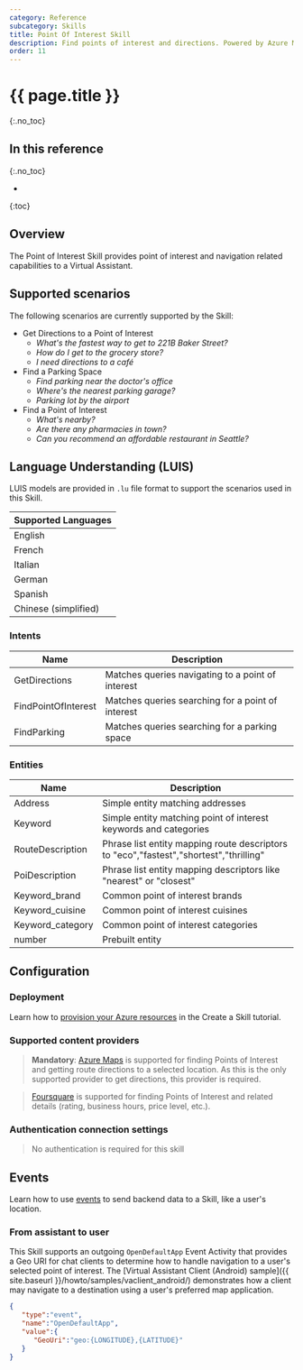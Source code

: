```yaml
---
category: Reference
subcategory: Skills
title: Point Of Interest Skill
description: Find points of interest and directions. Powered by Azure Maps and FourSquare.
order: 11
---
```


# {{ page.title }}
{:.no_toc}

## In this reference
{:.no_toc}

* 
{:toc}

## Overview
The Point of Interest Skill provides point of interest and navigation related capabilities to a Virtual Assistant.

## Supported scenarios
The following scenarios are currently supported by the Skill:

- Get Directions to a Point of Interest
  - _What's the fastest way to get to 221B Baker Street?_
  - _How do I get to the grocery store?_
  - _I need directions to a café_
- Find a Parking Space
  - _Find parking near the doctor's office_
  - _Where's the nearest parking garage?_
  - _Parking lot by the airport_
- Find a Point of Interest
  - _What's nearby?_
  - _Are there any pharmacies in town?_
  - _Can you recommend an affordable restaurant in Seattle?_

## Language Understanding (LUIS)
LUIS models are provided in `.lu` file format to support the scenarios used in this Skill.

|Supported Languages|
|-|
|English|
|French|
|Italian|
|German|
|Spanish|
|Chinese (simplified)|

### Intents

|Name|Description|
|-|-|
|GetDirections| Matches queries navigating to a point of interest |
|FindPointOfInterest| Matches queries searching for a point of interest |
|FindParking| Matches queries searching for a parking space |

### Entities

|Name|Description|
|-|-|
|Address| Simple entity matching addresses |
|Keyword| Simple entity matching point of interest keywords and categories |
|RouteDescription| Phrase list entity mapping route descriptors to "eco","fastest","shortest","thrilling"|
|PoiDescription| Phrase list entity mapping descriptors like "nearest" or "closest"|
|Keyword_brand| Common point of interest brands |
|Keyword_cuisine| Common point of interest cuisines|
|Keyword_category| Common point of interest categories|
|number| Prebuilt entity|

## Configuration
### Deployment
Learn how to [provision your Azure resources]({{site.baseurl}}/tutorials/csharp/create-skill/4_provision_your_azure_resources/) in the Create a Skill tutorial.

### Supported content providers
> **Mandatory**: [Azure Maps](https://azure.microsoft.com/en-us/services/azure-maps/) is supported for finding Points of Interest and getting route directions to a selected location.
> As this is the only supported provider to get directions, this provider is required.

> [Foursquare](https://developer.foursquare.com/docs/api) is supported for finding Points of Interest and related details (rating, business hours, price level, etc.).

### Authentication connection settings
> No authentication is required for this skill

## Events
Learn how to use [events]({{site.baseurl}}/reference/virtual-assistant/events) to send backend data to a Skill, like a user's location.

### From assistant to user
This Skill supports an outgoing `OpenDefaultApp` Event Activity that provides a Geo URI for chat clients to determine how to handle navigation to a user's selected point of interest.
The [Virtual Assistant Client (Android) sample]({{ site.baseurl }}/howto/samples/vaclient_android/) demonstrates how a client may navigate to a destination using a user's preferred map application.

```json
{ 
   "type":"event",
   "name":"OpenDefaultApp",
   "value":{ 
      "GeoUri":"geo:{LONGITUDE},{LATITUDE}"
   }
}
```